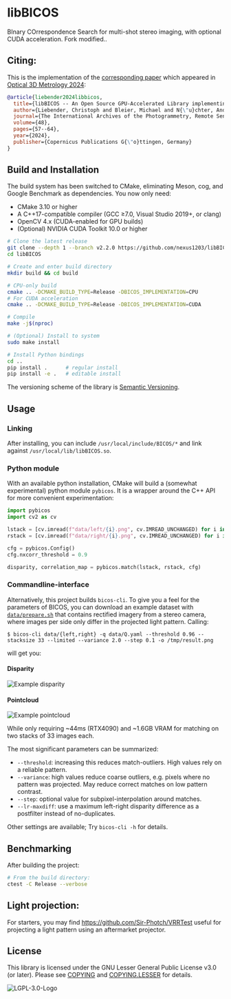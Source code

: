 # libBICOS

BInary COrrespondence Search for multi-shot stereo imaging, with optional CUDA acceleration.
Fork modified..
## Citing:

This is the implementation of the [corresponding paper](https://isprs-archives.copernicus.org/articles/XLVIII-2-W7-2024/57/2024/isprs-archives-XLVIII-2-W7-2024-57-2024.pdf) which appeared in [Optical 3D Metrology 2024](https://o3dm.fbk.eu):
```bibtex
@article{liebender2024libbicos,
  title={libBICOS -- An Open Source GPU-Accelerated Library implementing BInary COrrespondence Search for 3D Reconstruction},
  author={Liebender, Christoph and Bleier, Michael and N{\"u}chter, Andreas},
  journal={The International Archives of the Photogrammetry, Remote Sensing and Spatial Information Sciences},
  volume={48},
  pages={57--64},
  year={2024},
  publisher={Copernicus Publications G{\"o}ttingen, Germany}
}
```

## Build and Installation

The build system has been switched to CMake, eliminating Meson, cog, and Google Benchmark as dependencies. You now only need:
- CMake 3.10 or higher
- A C++17-compatible compiler (GCC ≥7.0, Visual Studio 2019+, or clang)
- OpenCV 4.x (CUDA-enabled for GPU builds)
- (Optional) NVIDIA CUDA Toolkit 10.0 or higher

```bash
# Clone the latest release
git clone --depth 1 --branch v2.2.0 https://github.com/nexus1203/libBICOS
cd libBICOS

# Create and enter build directory
mkdir build && cd build

# CPU-only build
cmake .. -DCMAKE_BUILD_TYPE=Release -DBICOS_IMPLEMENTATION=CPU
# For CUDA acceleration
cmake .. -DCMAKE_BUILD_TYPE=Release -DBICOS_IMPLEMENTATION=CUDA

# Compile
make -j$(nproc)

# (Optional) Install to system
sudo make install

# Install Python bindings
cd ..
pip install .      # regular install
pip install -e .   # editable install
```

The versioning scheme of the library is [Semantic Versioning](https://semver.org/).

## Usage

### Linking
After installing, you can include `/usr/local/include/BICOS/*` and link against `/usr/local/lib/libBICOS.so`.

### Python module
With an available python installation, CMake will build a (somewhat experimental) python module `pybicos`. It is a wrapper around the C++ API for more convenient experimentation:
```python
import pybicos
import cv2 as cv

lstack = [cv.imread(f"data/left/{i}.png", cv.IMREAD_UNCHANGED) for i in range(20)]
rstack = [cv.imread(f"data/right/{i}.png", cv.IMREAD_UNCHANGED) for i in range(20)]

cfg = pybicos.Config()
cfg.nxcorr_threshold = 0.9

disparity, correlation_map = pybicos.match(lstack, rstack, cfg)

```

### Commandline-interface
Alternatively, this project builds `bicos-cli`. To give you a feel for the parameters of BICOS, you can download an example dataset with [`data/prepare.sh`](/data/prepare.sh) that contains rectified imagery from a stereo camera, where images per side only differ in the projected light pattern.
Calling:
```console
$ bicos-cli data/{left,right} -q data/Q.yaml --threshold 0.96 --stacksize 33 --limited --variance 2.0 --step 0.1 -o /tmp/result.png
```
will get you:

#### Disparity
![Example disparity](/example-disp.png)

#### Pointcloud
![Example pointcloud](/example-pcl.png)

While only requiring ~44ms (RTX4090) and ~1.6GB VRAM for matching on two stacks of 33 images each.

The most significant parameters can be summarized:

- `--threshold`: increasing this reduces match-outliers. High values rely on a reliable pattern.
- `--variance`: high values reduce coarse outliers, e.g. pixels where no pattern was projected. May reduce correct matches on low pattern contrast.
- `--step`: optional value for subpixel-interpolation around matches.
- `--lr-maxdiff`: use a maximum left-right disparity difference as a postfilter instead of no-duplicates.

Other settings are available; Try `bicos-cli -h` for details.

## Benchmarking

After building the project:
```bash
# From the build directory:
ctest -C Release --verbose
```

## Light projection:
For starters, you may find https://github.com/Sir-Photch/VRRTest useful for projecting a light pattern using an aftermarket projector.

## License

This library is licensed under the GNU Lesser General Public License v3.0 (or later).
Please see [COPYING](/COPYING) and [COPYING.LESSER](/COPYING.LESSER) for details.

![LGPL-3.0-Logo](https://www.gnu.org/graphics/lgplv3-147x51.png)
